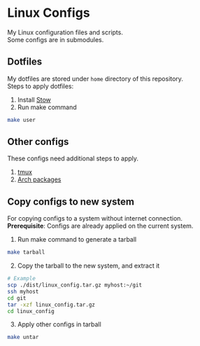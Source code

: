 # Linux Configs
My Linux configuration files and scripts.\
Some configs are in submodules.

## Dotfiles
My dotfiles are stored under `home` directory of this repository.\
Steps to apply dotfiles:
1. Install [Stow](https://www.gnu.org/software/stow/)
2. Run make command
```bash
make user
```

## Other configs
These configs need additional steps to apply.
1. [tmux](home/.config/tmux/README.md)
2. [Arch packages](arch/README.md)

## Copy configs to new system
For copying configs to a system without internet connection.\
**Prerequisite**: Configs are already applied on the current system.
1. Run make command to generate a tarball
```bash
make tarball
```
2. Copy the tarball to the new system, and extract it
```bash
# Example
scp ./dist/linux_config.tar.gz myhost:~/git
ssh myhost
cd git
tar -xzf linux_config.tar.gz
cd linux_config
```
3. Apply other configs in tarball
```bash
make untar
```


